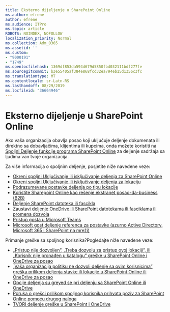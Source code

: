 ```yaml
---
title: Eksterno dijeljenje u SharePoint Online
ms.author: efrene
author: efrene
ms.audience: ITPro
ms.topic: article
ROBOTS: NOINDEX, NOFOLLOW
localization_priority: Normal
ms.collection: Adm_O365
ms.assetid: ''
ms.custom:
- "9000191"
- "1749"
ms.openlocfilehash: 1369df853da594d679d5850fbd032111bdf277fe
ms.sourcegitcommit: b3e55405af384e868fcd32ea794eb15d1356c3fc
ms.translationtype: MT
ms.contentlocale: sr-Latn-RS
ms.lasthandoff: 08/29/2019
ms.locfileid: "36664946"
---
```

# <a name="external-sharing-in-sharepoint-online"></a>Eksterno dijeljenje u SharePoint Online

Ako vaša organizacija obavlja posao koji uključuje deljenje dokumenata ili direktno sa dobavljačima, klijentima ili kupcima, onda možete koristiti na [Spoljni Deljenje funkcije programa SharePoint Online](https://docs.microsoft.com/sharepoint/external-sharing-overview) za deljenje sadržaja sa ljudima van tvoje organizacija.

Za više informacija o spoljnim deljenje, posjetite niže navedene veze:

- [Okreni spoljni Uključivanje ili isključivanje deljenja za SharePoint Online](https://docs.microsoft.com/sharepoint/turn-external-sharing-on-or-off)
- [Okreni spoljni Uključivanje ili isključivanje deljenja za lokaciju](https://docs.microsoft.com/sharepoint/change-external-sharing-site)
- [Podrazumevane postavke deljenja po tipu lokacije](https://docs.microsoft.com/Office365/Enterprise/microsoft-365-guest-settings#sharepoint-site-level)
- [Koristite Sharepoint Online kao rešenje ekstranet posao-da-business (B2B)](https://docs.microsoft.com/sharepoint/create-b2b-extranet)
- [Deljenje SharePoint datoteka ili fascikla](https://support.office.com/article/share-sharepoint-files-or-folders-1fe37332-0f9a-4719-970e-d2578da4941c)
- [Zaustavi deljenje OneDrive ili SharePoint datotekama ili fasciklama ili promena dozvola](https://support.office.com/article/stop-sharing-onedrive-or-sharepoint-files-or-folders-or-change-permissions-0a36470f-d7fe-40a0-bd74-0ac6c1e13323?ui=en-US&rs=en-US&ad=US)
- [Pristup gosta u Microsoft Teams](https://docs.microsoft.com/MicrosoftTeams/guest-access)
- [Microsoft gost deljenje referenca za postavke (azurno Active Directory, Microsoft 365 i SharePoint na mreži)](https://docs.microsoft.com/Office365/Enterprise/microsoft-365-guest-settings)

Primanje greške sa spoljnog korisnika?Pogledajte niže navedene veze:

- [„Pristup nije dozvoljen”, „Treba dozvolu za pristup ovoj lokaciji”, ili „Korisnik nije pronađen u katalogu” greške u SharePoint Online i OneDrive za posao](https://docs.microsoft.com/sharepoint/support/administration/access-denied-or-need-permission-error-sharepoint-online-or-onedrive-for-business)
- [„Vaša organizacija politiku ne dozvoli deljenje sa ovim korisnicima” greška prilikom deljenja stavke ili lokacije u SharePoint Online ili OneDrive za posao](https://docs.microsoft.com/sharepoint/support/administration/organization-policies-do-not-allow-you-to-share-with-users-error)
- [Opcije deljenja su greyed se pri deljenju sa SharePoint Online ili OneDrive](https://docs.microsoft.com/sharepoint/support/administration/sharing-options-grayed-out-when-sharing-from-sharepoint-online-or-onedrive)
- [Poruka o grešci prilikom spoljnog korisnika prihvata poziv za SharePoint Online pomoću drugog naloga](https://support.office.com/article/Error-message-when-an-external-user-accepts-a-SharePoint-Online-invitation-by-using-another-account-f0d34413-ea7c-42c7-a485-c4e5d421e5f0-)
- [TVORI deljenje greške u SharePoint i OneDrive](https://docs.microsoft.com/sharepoint/sharepoint-onedrive-error-message)


